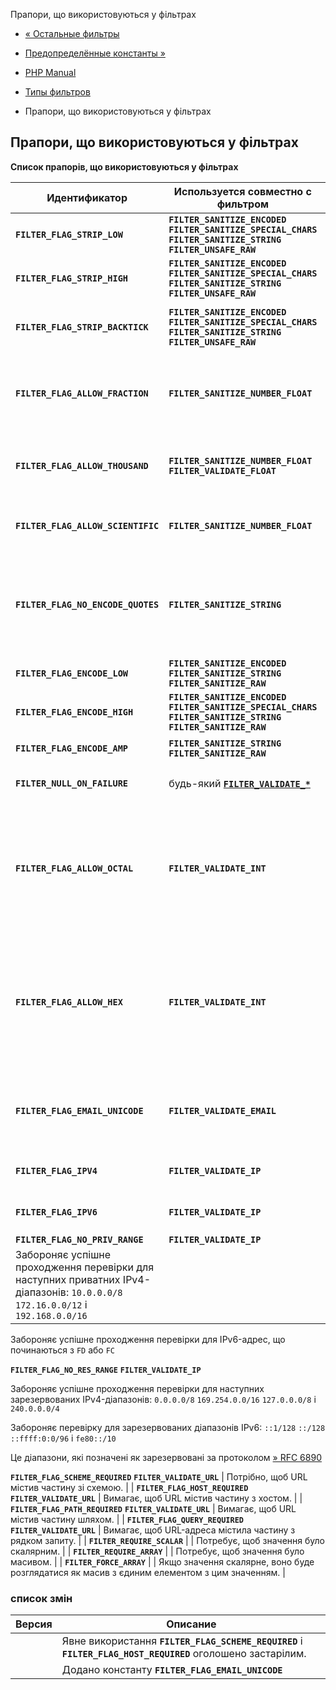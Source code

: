 Прапори, що використовуються у фільтрах

-   [« Остальные фильтры](filter.filters.misc.html)
    
-   [Предопределённые константы »](filter.constants.html)
    
-   [PHP Manual](index.html)
    
-   [Типы фильтров](filter.filters.html)
    
-   Прапори, що використовуються у фільтрах
    

## Прапори, що використовуються у фільтрах

**Список прапорів, що використовуються у фільтрах**

| Идентификатор | Используется совместно с фильтром | Описание |
| --- | --- | --- |
| **`FILTER_FLAG_STRIP_LOW`** | **`FILTER_SANITIZE_ENCODED`** **`FILTER_SANITIZE_SPECIAL_CHARS`** **`FILTER_SANITIZE_STRING`** **`FILTER_UNSAFE_RAW`** | Видаляє символи, код яких <32. |
| **`FILTER_FLAG_STRIP_HIGH`** | **`FILTER_SANITIZE_ENCODED`** **`FILTER_SANITIZE_SPECIAL_CHARS`** **`FILTER_SANITIZE_STRING`** **`FILTER_UNSAFE_RAW`** | Видаляє символи, код яких >127. |
| **`FILTER_FLAG_STRIP_BACKTICK`** | **`FILTER_SANITIZE_ENCODED`** **`FILTER_SANITIZE_SPECIAL_CHARS`** **`FILTER_SANITIZE_STRING`** **`FILTER_UNSAFE_RAW`** | Видаляє символи зворотної лапки ( |
| **`FILTER_FLAG_ALLOW_FRACTION`** | **`FILTER_SANITIZE_NUMBER_FLOAT`** | Дозволяє наявність точки (`.`) як десятковий роздільник у числах. |
| **`FILTER_FLAG_ALLOW_THOUSAND`** | **`FILTER_SANITIZE_NUMBER_FLOAT`** **`FILTER_VALIDATE_FLOAT`** | Дозволяє наявність коми (`,`) як роздільник тисяч у числах. |
| **`FILTER_FLAG_ALLOW_SCIENTIFIC`** | **`FILTER_SANITIZE_NUMBER_FLOAT`** | Дозволяє наявність `e` і `E` для наукових нотацій чисел. |
| **`FILTER_FLAG_NO_ENCODE_QUOTES`** | **`FILTER_SANITIZE_STRING`** | При встановленні цього прапора одинарні (`'`) та подвійні (`"`) лапки кодуватись не будуть. |
| **`FILTER_FLAG_ENCODE_LOW`** | **`FILTER_SANITIZE_ENCODED`** **`FILTER_SANITIZE_STRING`** **`FILTER_SANITIZE_RAW`** | Кодує всі символи <32. |
| **`FILTER_FLAG_ENCODE_HIGH`** | **`FILTER_SANITIZE_ENCODED`** **`FILTER_SANITIZE_SPECIAL_CHARS`** **`FILTER_SANITIZE_STRING`** **`FILTER_SANITIZE_RAW`** | Кодує всі символи, код яких >127. |
| **`FILTER_FLAG_ENCODE_AMP`** | **`FILTER_SANITIZE_STRING`** **`FILTER_SANITIZE_RAW`** | Кодує амперсанд (`&` |
| **`FILTER_NULL_ON_FAILURE`** | будь-який [**`FILTER_VALIDATE_*`**](filter.filters.validate.html) | Повертає **`null`** для невідомих значень. |
| **`FILTER_FLAG_ALLOW_OCTAL`** | **`FILTER_VALIDATE_INT`** | Трактує введення, що починається з нуля (`0`) як вісімкове число. Для цього наступні числа мають бути в діапазоні `0-7` |
| **`FILTER_FLAG_ALLOW_HEX`** | **`FILTER_VALIDATE_INT`** | Трактує введення, що починається з `0x` або `0X` як шістнадцяткове число. Для цього наступні символи мають бути в діапазоні `a-fA-F0-9` |
| **`FILTER_FLAG_EMAIL_UNICODE`** | **`FILTER_VALIDATE_EMAIL`** | Дозволити символи Unicode у локальній частині email-адреси. |
| **`FILTER_FLAG_IPV4`** | **`FILTER_VALIDATE_IP`** | Дозволяє формат IPv4 для IP-адреси. |
| **`FILTER_FLAG_IPV6`** | **`FILTER_VALIDATE_IP`** | Дозволяє формат IPv6 для IP-адреси. |
| **`FILTER_FLAG_NO_PRIV_RANGE`** | **`FILTER_VALIDATE_IP`** |  |
| Забороняє успішне проходження перевірки для наступних приватних IPv4-діапазонів: `10.0.0.0/8` `172.16.0.0/12` і `192.168.0.0/16` |  |  |

Забороняє успішне проходження перевірки для IPv6-адрес, що починаються з `FD` або `FC`

**`FILTER_FLAG_NO_RES_RANGE`** **`FILTER_VALIDATE_IP`**

Забороняє успішне проходження перевірки для наступних зарезервованих IPv4-діапазонів: `0.0.0.0/8` `169.254.0.0/16` `127.0.0.0/8` і `240.0.0.0/4`

Забороняє перевірку для зарезервованих діапазонів IPv6: `::1/128` `::/128` `::ffff:0:0/96` і `fe80::/10`

Це діапазони, які позначені як зарезервовані за протоколом [» RFC 6890](http://www.faqs.org/rfcs/rfc6890)

**`FILTER_FLAG_SCHEME_REQUIRED`** **`FILTER_VALIDATE_URL`** | Потрібно, щоб URL містив частину зі схемою. | | **`FILTER_FLAG_HOST_REQUIRED`** **`FILTER_VALIDATE_URL`** | Вимагає, щоб URL містив частину з хостом. | | **`FILTER_FLAG_PATH_REQUIRED`** **`FILTER_VALIDATE_URL`** | Вимагає, щоб URL містив частину шляхом. | | **`FILTER_FLAG_QUERY_REQUIRED`** **`FILTER_VALIDATE_URL`** | Вимагає, щоб URL-адреса містила частину з рядком запиту. | | **`FILTER_REQUIRE_SCALAR`** | | Потребує, щоб значення було скалярним. | | **`FILTER_REQUIRE_ARRAY`** | | Потребує, щоб значення було масивом. | | **`FILTER_FORCE_ARRAY`** | | Якщо значення скалярне, воно буде розглядатися як масив з єдиним елементом з цим значенням. |

### список змін

| Версия | Описание |
| --- | --- |
|  | Явне використання **`FILTER_FLAG_SCHEME_REQUIRED`** і **`FILTER_FLAG_HOST_REQUIRED`** оголошено застарілим. |
|  | Додано константу **`FILTER_FLAG_EMAIL_UNICODE`** |